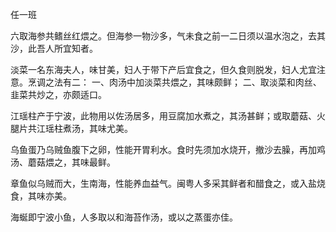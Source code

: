 任一班

六取海参共鳍丝红煨之。但海参一物沙多，气未食之前一二日须以温水泡之，去其沙，此吾人所宜知者。

淡菜一名东海夫人，味甘美，妇人于带下产后宜食之，但久食则脱发，妇人尤宜注意。烹调之法有二：
一、肉汤中加淡菜共煨之，其味颇鲜；
二、取淡菜和肉丝、韭菜共炒之，亦颇适口。

江瑶柱产于宁波，此物用以佐汤居多，用豆腐加水煮之，其汤甚鲜；或取蘑菇、火腿片共江瑶柱煮汤，其味尤美。

乌鱼蛋乃乌贼鱼腹下之卵，性能开胃利水。食时先须加水烧开，撤沙去臊，再加鸡汤、蘑菇煨之，其味最鲜。

章鱼似乌贼而大，生南海，性能养血益气。闽粤人多采其鲜者和醋食之，或入盐烧食，其味亦美。

海蜒即宁波小鱼，人多取以和海苔作汤，或以之蒸蛋亦佳。